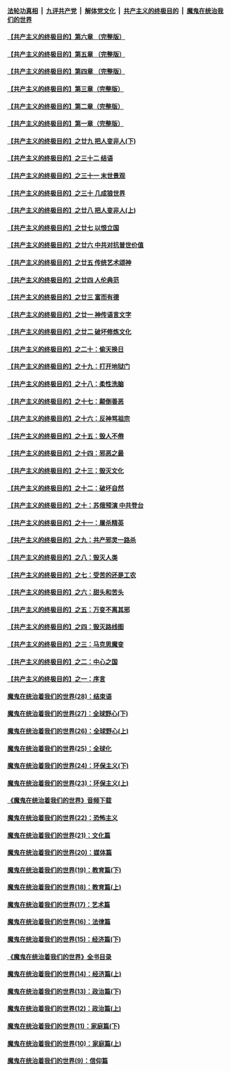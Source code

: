 ####  [法轮功真相](../../../../basic/blob/master/README.md?t=09151352) &nbsp;|&nbsp; [九评共产党](../../../../9ping.md/blob/master/README.md?t=09151352) &nbsp;|&nbsp; [解体党文化](../../../../jtdwh.md/blob/master/README.md?t=09151352)  &nbsp;|&nbsp; [共产主义的终极目的](../../../../gczydzjmd.md/blob/master/README.md?t=09151352) &nbsp;|&nbsp; [魔鬼在统治我们的世界](../../../../mgztzwmdsj.md/blob/master/README.md?t=09151352) 

#### [【共产主义的终极目的】第六章 （完整版）](../pages/nsc422/n11428913.md?t=09151352) 

#### [【共产主义的终极目的】第五章 （完整版）](../pages/nsc422/n11428912.md?t=09151352) 

#### [【共产主义的终极目的】第四章 （完整版）](../pages/nsc422/n11428907.md?t=09151352) 

#### [【共产主义的终极目的】第三章（完整版）](../pages/nsc422/n11428848.md?t=09151352) 

#### [【共产主义的终极目的】第二章（完整版）](../pages/nsc422/n11428831.md?t=09151352) 

#### [【共产主义的终极目的】第一章（完整版）](../pages/nsc422/n11417651.md?t=09151352) 

#### [【共产主义的终极目的】之廿九 把人变非人(下)](../pages/nsc422/n11344140.md?t=09151352) 

#### [【共产主义的终极目的】之三十二 结语](../pages/nsc422/n11360535.md?t=09151352) 

#### [【共产主义的终极目的】之三十一 末世景观](../pages/nsc422/n11351129.md?t=09151352) 

#### [【共产主义的终极目的】之三十 几成狼世界](../pages/nsc422/n11348280.md?t=09151352) 

#### [【共产主义的终极目的】之廿八 把人变非人(上)](../pages/nsc422/n11340492.md?t=09151352) 

#### [【共产主义的终极目的】之廿七 以恨立国](../pages/nsc422/n11336944.md?t=09151352) 

#### [【共产主义的终极目的】之廿六 中共对抗普世价值](../pages/nsc422/n11324785.md?t=09151352) 

#### [【共产主义的终极目的】之廿五 传统艺术颂神](../pages/nsc422/n11296396.md?t=09151352) 

#### [【共产主义的终极目的】之廿四 人伦典范](../pages/nsc422/n11296397.md?t=09151352) 

#### [【共产主义的终极目的】之廿三 富而有德](../pages/nsc422/n11283598.md?t=09151352) 

#### [【共产主义的终极目的】之廿一 神传语言文字](../pages/nsc422/n11263265.md?t=09151352) 

#### [【共产主义的终极目的】之廿二 破坏修炼文化](../pages/nsc422/n11245728.md?t=09151352) 

#### [【共产主义的终极目的】之二十：偷天换日](../pages/nsc422/n11238846.md?t=09151352) 

#### [【共产主义的终极目的】之十九：打开地狱门](../pages/nsc422/n11206376.md?t=09151352) 

#### [【共产主义的终极目的】之十八：柔性洗脑](../pages/nsc422/n11199994.md?t=09151352) 

#### [【共产主义的终极目的】之十七：颠倒善恶](../pages/nsc422/n11179782.md?t=09151352) 

#### [【共产主义的终极目的】之十六：反神骂祖宗](../pages/nsc422/n11166798.md?t=09151352) 

#### [【共产主义的终极目的】之十五：毁人不倦](../pages/nsc422/n11166792.md?t=09151352) 

#### [【共产主义的终极目的】之十四：邪恶之最](../pages/nsc422/n11150249.md?t=09151352) 

#### [【共产主义的终极目的】之十三：毁灭文化](../pages/nsc422/n11135227.md?t=09151352) 

#### [【共产主义的终极目的】之十二：破坏自然](../pages/nsc422/n11135214.md?t=09151352) 

#### [【共产主义的终极目的】之十：苏俄预演 中共登台](../pages/nsc422/n11118424.md?t=09151352) 

#### [【共产主义的终极目的】之十一：屠杀精英](../pages/nsc422/n11118442.md?t=09151352) 

#### [【共产主义的终极目的】之九：共产邪灵一路杀](../pages/nsc422/n11114139.md?t=09151352) 

#### [【共产主义的终极目的】之八：毁灭人类](../pages/nsc422/n11108503.md?t=09151352) 

#### [【共产主义的终极目的】之七：受苦的还是工农](../pages/nsc422/n11101809.md?t=09151352) 

#### [【共产主义的终极目的】之六：甜头和苦头](../pages/nsc422/n11096971.md?t=09151352) 

#### [【共产主义的终极目的】之五：万变不离其邪](../pages/nsc422/n11091285.md?t=09151352) 

#### [【共产主义的终极目的】之四：毁灭路线图](../pages/nsc422/n11086284.md?t=09151352) 

#### [【共产主义的终极目的】之三：马克思魔变](../pages/nsc422/n11061941.md?t=09151352) 

#### [【共产主义的终极目的】之二：中心之国](../pages/nsc422/n11047728.md?t=09151352) 

#### [【共产主义的终极目的】之一：序言](../pages/nsc422/n11086077.md?t=09151352) 

#### [魔鬼在统治着我们的世界(28)：结束语](../pages/nsc422/n10936246.md?t=09151352) 

#### [魔鬼在统治着我们的世界(27)：全球野心(下)](../pages/nsc422/n10928319.md?t=09151352) 

#### [魔鬼在统治着我们的世界(26)：全球野心(上)](../pages/nsc422/n10900318.md?t=09151352) 

#### [魔鬼在统治着我们的世界(25)：全球化](../pages/nsc422/n10788205.md?t=09151352) 

#### [魔鬼在统治着我们的世界(24)：环保主义(下)](../pages/nsc422/n10695307.md?t=09151352) 

#### [魔鬼在统治着我们的世界(23)：环保主义(上)](../pages/nsc422/n10688613.md?t=09151352) 

#### [《魔鬼在统治着我们的世界》音频下载](../pages/nsc422/n10635553.md?t=09151352) 

#### [魔鬼在统治着我们的世界(22)：恐怖主义](../pages/nsc422/n10614727.md?t=09151352) 

#### [魔鬼在统治着我们的世界(21)：文化篇](../pages/nsc422/n10597706.md?t=09151352) 

#### [魔鬼在统治着我们的世界(20)：媒体篇](../pages/nsc422/n10586579.md?t=09151352) 

#### [魔鬼在统治着我们的世界(19)：教育篇(下)](../pages/nsc422/n10564808.md?t=09151352) 

#### [魔鬼在统治着我们的世界(18)：教育篇(上)](../pages/nsc422/n10526970.md?t=09151352) 

#### [魔鬼在统治着我们的世界(17)：艺术篇](../pages/nsc422/n10499093.md?t=09151352) 

#### [魔鬼在统治着我们的世界(16)：法律篇](../pages/nsc422/n10485969.md?t=09151352) 

#### [魔鬼在统治着我们的世界(15)：经济篇(下)](../pages/nsc422/n10469975.md?t=09151352) 

#### [《魔鬼在统治着我们的世界》全书目录](../pages/nsc422/n10464261.md?t=09151352) 

#### [魔鬼在统治着我们的世界(14)：经济篇(上)](../pages/nsc422/n10457370.md?t=09151352) 

#### [魔鬼在统治着我们的世界(13)：政治篇(下)](../pages/nsc422/n10448270.md?t=09151352) 

#### [魔鬼在统治着我们的世界(12)：政治篇(上)](../pages/nsc422/n10444576.md?t=09151352) 

#### [魔鬼在统治着我们的世界(11)：家庭篇(下)](../pages/nsc422/n10440961.md?t=09151352) 

#### [魔鬼在统治着我们的世界(10)：家庭篇(上)](../pages/nsc422/n10435448.md?t=09151352) 

#### [魔鬼在统治着我们的世界(9)：信仰篇](../pages/nsc422/n10432159.md?t=09151352) 

